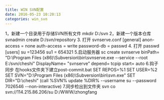 ```yaml
---
title: WIN SVN配置
date: 2016-05-23 10:20:13
categories: win_svn
---
```

1，新建一个目录用于存储SVN所有文件 
mkdir D:/svn
2，新建一个版本仓库
svnadmin create D:/svn/repository
3.
打开 svnserve.conf
[general]
anon-access = none
auth-access = write
password-db = passwd
4.
打开 passwd
[users]
su =123456
su1 = 654321
5.启动服务器
sc create svnserve binPath= "D:\Program Files (x86)\Subversion\bin\svnserve.exe --service --root E:/svn/cheshi" DisplayName= "svnserve" depend= tcpip start= auto
6.钩子同步
在hooks文件夹下建立post-commit.bat
SET REPOS=%1
SET USER=%2
SET SVN="D:\Program Files (x86)\Subversion\bin\svn.exe"
SET DIR="D:\cheshi"
(call %SVN% update %DIR% --username su --password 7026546 --non-interactive)
7.同步检出到文件夹
svn co svn://114.215.86.206/su D:/WWW/zhongfang
